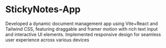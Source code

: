# StickyNotes-App
Developed a dynamic document management app using Vite+React and Tailwind CSS, featuring draggable and framer motion with rich text input and interactive UI elements. Implemented responsive design for seamless user experience across various devices
